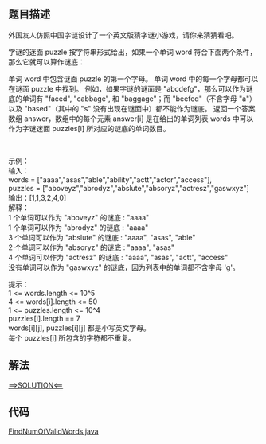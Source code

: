 ## 题目描述

外国友人仿照中国字谜设计了一个英文版猜字谜小游戏，请你来猜猜看吧。

字谜的迷面 puzzle 按字符串形式给出，如果一个单词 word 符合下面两个条件，那么它就可以算作谜底：

单词 word 中包含谜面 puzzle 的第一个字母。 单词 word 中的每一个字母都可以在谜面 puzzle 中找到。 例如，如果字谜的谜面是 "abcdefg"，那么可以作为谜底的单词有 "faced", "cabbage",
和 "baggage"；而 "beefed"（不含字母 "a"）以及 "based"（其中的 "s" 没有出现在谜面中）都不能作为谜底。 返回一个答案数组 answer，数组中的每个元素 answer[i] 是在给出的单词列表 words
中可以作为字谜迷面 puzzles[i] 所对应的谜底的单词数目。

 

示例：
<br>输入：
<br>words = ["aaaa","asas","able","ability","actt","actor","access"],
<br>puzzles = ["aboveyz","abrodyz","abslute","absoryz","actresz","gaswxyz"]
<br>输出：[1,1,3,2,4,0]
<br>解释：
<br>1 个单词可以作为 "aboveyz" 的谜底 : "aaaa"
<br>1 个单词可以作为 "abrodyz" 的谜底 : "aaaa"
<br>3 个单词可以作为 "abslute" 的谜底 : "aaaa", "asas", "able"
<br>2 个单词可以作为 "absoryz" 的谜底 : "aaaa", "asas"
<br>4 个单词可以作为 "actresz" 的谜底 : "aaaa", "asas", "actt", "access"
<br>没有单词可以作为 "gaswxyz" 的谜底，因为列表中的单词都不含字母 'g'。

提示：
<br>1 <= words.length <= 10^5
<br>4 <= words[i].length <= 50
<br>1 <= puzzles.length <= 10^4
<br>puzzles[i].length == 7
<br>words[i][j], puzzles[i][j] 都是小写英文字母。
<br>每个 puzzles[i] 所包含的字符都不重复。

## 解法

[==>SOLUTION<==](https://leetcode-cn.com/problems/number-of-valid-words-for-each-puzzle/solution/zhi-dao-liao-ru-he-mei-ju-yi-ge-er-jin-z-2rph/)

## 代码

[FindNumOfValidWords.java](https://github.com/Marshal7cc/LeetCode-Java/blob/master/src/hashtable/FindNumOfValidWords.java)


